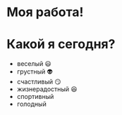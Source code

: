 # Моя работа!

# Какой я сегодня?
* веселый :smiley:
* грустный :alien:
* счастливый :smirk:
* жизнерадостный :satisfied:
* спортивный
* голодный
